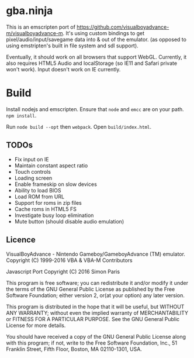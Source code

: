 # gba.ninja

This is an emscripten port of https://github.com/visualboyadvance-m/visualboyadvance-m. It's using custom bindings to get pixel/audio/input/savegame data into & out of the emulator. (as opposed to using emstripten's built in file system and sdl support).

Eventually, it should work on all browsers that support WebGL. Currently, it also requires HTML5 Audio
and localStorage (so IE11 and Safari private won't work). Input doesn't work on IE currently.

# Build

Install nodejs and emscripten. Ensure that `node` and `emcc` are on your path. `npm install`.

Run `node build --opt` then `webpack`. Open `build/index.html`.

## TODOs
 * Fix input on IE
 * Maintain constant aspect ratio
 * Touch controls
 * Loading screen
 * Enable frameskip on slow devices
 * Ability to load BIOS
 * Load ROM from URL
 * Support for roms in zip files
 * Cache roms in HTML5 FS
 * Investigate busy loop elimination
 * Mute button (should disable audio emulation)

## Licence
VisualBoyAdvance - Nintendo Gameboy/GameboyAdvance (TM) emulator.
Copyright (C) 1999-2016 VBA & VBA-M Contributors 

Javascript Port
Copyright (C) 2016 Simon Paris

This program is free software; you can redistribute it and/or modify
it under the terms of the GNU General Public License as published by
the Free Software Foundation; either version 2, or(at your option)
any later version.

This program is distributed in the hope that it will be useful,
but WITHOUT ANY WARRANTY; without even the implied warranty of
MERCHANTABILITY or FITNESS FOR A PARTICULAR PURPOSE.  See the
GNU General Public License for more details.

You should have received a copy of the GNU General Public License
along with this program; if not, write to the Free Software Foundation,
Inc., 51 Franklin Street, Fifth Floor, Boston, MA  02110-1301, USA.



